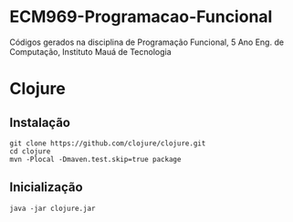 # ECM969-Programacao-Funcional
Códigos gerados na disciplina de Programação Funcional, 5 Ano Eng. de Computação, Instituto Mauá de Tecnologia

# Clojure

## Instalação

```
git clone https://github.com/clojure/clojure.git
cd clojure
mvn -Plocal -Dmaven.test.skip=true package
```

## Inicialização

```
java -jar clojure.jar
```
